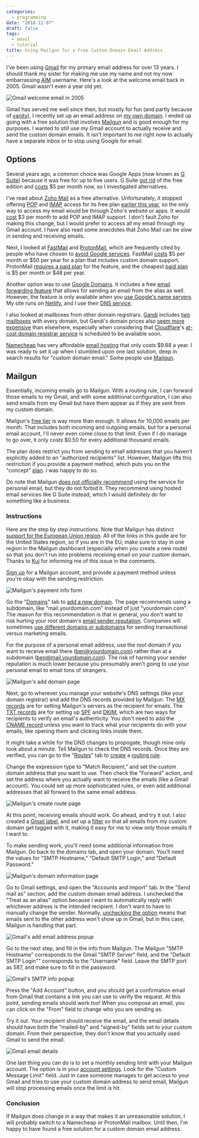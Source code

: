 ```yaml
---
categories:
  - programming
date: "2018-12-07"
draft: false
tags:
  - email
  - tutorial
title: Using Mailgun for a Free Custom Domain Email Address
---
```


I've been using [Gmail](https://www.google.com/gmail/about/) for my primary
email address for over 13 years. I should thank my sister for making me use my
name and not my now embarrassing
[AIM](https://en.wikipedia.org/wiki/AIM_(software)) username. Here's a look at
the welcome email back in 2005. Gmail wasn't even a year old yet.

![Gmail welcome email in 2005](https://i.imgur.com/VRHg6jX.png)

Gmail has served me well since then, but mostly for fun (and partly because of [
vanity](https://theoatmeal.com/comics/email_address)), I recently set up an
email address on [my own domain](https://dannyguo.com). I ended up going with a
free solution that involves [Mailgun](https://www.mailgun.com/) and is good
enough for my purposes. I wanted to still use my Gmail account to actually
receive and send the custom domain emails. It isn't important to me right now to
actually have a separate inbox or to stop using Google for email.

## Options

Several years ago, a common choice was Google Apps (now known as [G
Suite](https://gsuite.google.com/)) because it was free for up to five users.  G
Suite [got rid](https://support.google.com/a/answer/2855120) of the free edition
and [costs](https://gsuite.google.com/pricing.html) $5 per month now, so I
investigated alternatives.

I've read about [Zoho Mail](https://www.zoho.com/mail/) as a free alternative.
Unfortunately, it stopped offering
[POP](https://en.wikipedia.org/wiki/Post_Office_Protocol) and
[IMAP](https://en.wikipedia.org/wiki/Internet_Message_Access_Protocol) access
for its free plan [earlier this
year](https://help.zoho.com/portal/community/topic/zoho-free-tier-pop-imap-activesync-no-longer-free),
so the only way to access my email would be through Zoho's website or apps. It
would [cost](https://www.zoho.com/workplace/pricing.html) $3 per month to add
POP and IMAP support. I don't fault Zoho for making this change, but I would
prefer to access all my email through my Gmail account. I have also read some
anecdotes that Zoho Mail can be slow in sending and receiving emails.

Next, I looked at [FastMail](https://www.fastmail.com/) and
[ProtonMail](https://protonmail.com/), which are frequently cited by people who
have chosen to [avoid Google services](https://nomoregoogle.com/). FastMail
[costs](https://www.fastmail.com/pricing/) $5 per month or $50 per year for a
plan that includes custom domain support. ProtonMail [requires a paid
plan](https://protonmail.com/support/knowledge-base/custom-domain-support/) for
the feature, and the cheapest [paid plan](https://protonmail.com/pricing) is $5
per month or $48 per year.

Another option was to use [Google Domains](https://domains.google/). It includes
a free [email forwarding
feature](https://support.google.com/domains/answer/3251241) that allows for
sending an email from the alias as well. However, the feature is only available
when you [use Google's name
servers](https://support.google.com/domains/answer/3251241). My site runs on
[Netlify](https://www.netlify.com/), and I use their [DNS
service](https://www.netlify.com/docs/dns/).

I also looked at mailboxes from other domain registrars.
[Gandi](https://www.gandi.net) includes [two
mailboxes](https://www.gandi.net/en/domain/email) with every domain, but Gandi's
domain prices also [seem more expensive](https://tld-list.com/) than elsewhere,
especially when considering that [Cloudflare](https://www.cloudflare.com/)'s
[at-cost domain registrar
service](https://blog.cloudflare.com/cloudflare-registrar/) is scheduled to be
available soon.

[Namecheap](https://www.namecheap.com) has very affordable [email
hosting](https://www.namecheap.com/hosting/email.aspx) that only costs $9.88 a
year. I was ready to set it up when I stumbled upon one last solution, deep in
search results for "custom domain email." Some people use
[Mailgun](https://www.mailgun.com/).

## Mailgun

Essentially, incoming emails go to Mailgun. With a routing rule, I can forward
those emails to my Gmail, and with some additional configuration, I can also send
emails from my Gmail but have them appear as if they are sent from my custom
domain.

Mailgun's [free tier](https://www.mailgun.com/pricing) is way more than enough.
It allows for 10,000 emails per month. That includes both incoming and outgoing
emails, but for a personal email account, I'll never even come close to that
limit.  Even if I do manage to go over, it only costs $0.50 for every additional
thousand emails.

The plan does restrict you from sending to email addresses that you haven't
explicitly added to an "authorized recipients" list. However, Mailgun lifts this
restriction if you provide a payment method, which puts you on the "concept"
[plan](https://help.mailgun.com/hc/en-us/articles/203068914-What-are-the-differences-between-the-free-and-concept-plans-).
I was happy to do so.

Do note that Mailgun [does not officially
recommend](https://help.mailgun.com/hc/en-us/articles/203306710-Can-I-use-Mailgun-for-my-personal-email-address-)
using the service for personal email, but they do not forbid it. They recommend
using hosted email services like G Suite instead, which I would definitely do
for something like a business.

### Instructions

Here are the step by step instructions. Note that Mailgun has distinct [support
for the European Union
region](https://www.mailgun.com/blog/we-have-a-new-region-in-europe-yall/). All
of the links in this guide are for the United States region, so if you are in
the EU, make sure to stay in one region in the Mailgun dashboard (especially
when you create a new route) so that you don't run into problems receiving email
on your custom domain. Thanks to [Kuj](https://disqus.com/by/disqus_WIcggqRDL9/)
for informing me of this issue in the comments.

[Sign up](https://signup.mailgun.com/) for a Mailgun account, and provide a
 payment method unless you're okay with the sending restriction.

![Mailgun's payment info form](https://i.imgur.com/iF4KJKP.png)

Go the "[Domains](https://app.mailgun.com/app/domains)" tab to [add a new
domain](https://app.mailgun.com/app/domains/new). The page recommends using a
subdomain, like "mail.yourdomain.com" instead of just "yourdomain.com". The
reason for this recommendation is that in general, you don't want to risk
hurting your root domain's [email sender
reputation](https://www.sparkpost.com/resources/email-explained/email-sender-reputation/).
Companies will sometimes [use different domains or
subdomains](https://help.mailgun.com/hc/en-us/articles/202256730-How-do-I-pick-a-domain-name-for-my-Mailgun-account-)
for sending transactional versus marketing emails.

For the purpose of a personal email address, use the root domain if you want to
receive email there (ben@yourdomain.com) rather than at a subdomain
(ben@mail.yourdomain.com). The risk of harming your sender reputation is much
lower because you presumably aren't going to use your personal email to email
tons of strangers.

![Mailgun's add domain page](https://i.imgur.com/Nnkx9eP.png)

Next, go to wherever you manage your website's DNS settings (like your domain
registrar) and add the DNS records provided by Mailgun. The [MX
records](https://en.wikipedia.org/wiki/MX_record) are for setting Mailgun's
servers as the recipient for emails. The [TXT
records](https://en.wikipedia.org/wiki/TXT_record) are for setting up
[SPF](https://en.wikipedia.org/wiki/Sender_Policy_Framework) and
[DKIM](https://en.wikipedia.org/wiki/DomainKeys_Identified_Mail), which are two
ways for recipients to verify an email's authenticity. You don't need to add the
[CNAME record](https://en.wikipedia.org/wiki/CNAME_record) unless you want to
track what your recipients do with your emails, like opening them and clicking
links inside them.

It might take a while for the DNS changes to propogate, though mine only took
about a minute. Tell Mailgun to check the DNS records. Once they are verified,
you can go to the "[Routes](https://app.mailgun.com/app/routes)" tab to
[create](https://app.mailgun.com/app/routes/new) a [routing
rule](https://mailgun-documentation.readthedocs.io/en/latest/api-routes.html#routes).

Change the expression type to "Match Recipient," and set the custom domain
address that you want to use. Then check the "Forward" action, and set the
address where you actually want to receive the emails (like a Gmail account).
You could set up more sophisticated rules, or even add additional addresses that
all forward to the same email address.

![Mailgun's create route page](https://i.imgur.com/k39ZI2e.png)

At this point, receiving emails should work. Go ahead, and try it out. I also
created a [Gmail label](https://support.google.com/mail/answer/118708), and set
up a [filter](https://support.google.com/mail/answer/6579) so that all emails
from my custom domain get tagged with it, making it easy for me to view only
those emails if I want to.

To make sending work, you'll need some additional information from Mailgun. Go
back to the domains tab, and open your domain. You'll need the values for "SMTP
Hostname," "Default SMTP Login," and "Default Password."

![Mailgun's domain information page](https://i.imgur.com/DlcFo5y.png)

Go to Gmail settings, and open the "Accounts and Import" tab. In the "Send mail
as" section, add the custom domain email address. I unchecked the "Treat as an
alias" option because I want to automatically reply with whichever address is
the intended recipient. I don't want to have to manually change the sender.
Normally, [unchecking the option](https://support.google.com/a/answer/1710338)
means that emails sent to the other address won't show up in Gmail, but in this
case, Mailgun is handling that part.

![Gmail's add email address popup](https://i.imgur.com/oRGTT8R.png)

Go to the next step, and fill in the info from Mailgun. The Mailgun "SMTP
Hostname" corresponds to the Gmail "SMTP Server" field, and the "Default SMTP
Login"" corresponds to the "Username" field. Leave the SMTP port as 587, and
make sure to fill in the password.

![Gmail's SMTP info popup](https://i.imgur.com/kDjArk5.png)

Press the "Add Account" button, and you should get a confirmation email
from Gmail that contains a link you can use to verify the request. At this
point, sending emails should work too! When you compose an email, you can click
on the "From" field to change who you are sending as.

Try it out. Your recipient should receive the email, and the email details
should have both the "mailed-by" and "signed-by" fields set to your custom
domain. From their perspective, they don't know that you actually used Gmail to
send the email.

![Gmail email details](https://i.imgur.com/zLYaRvL.png)

One last thing you can do is to set a monthly sending limit with your Mailgun
account. The option is in your [account
settings](https://app.mailgun.com/app/account/settings). Look for the "Custom
Message Limit" field. Just in case someone manages to get access to your Gmail
and tries to use your custom domain address to send email, Mailgun will stop
processing emails once the limit is hit.

### Conclusion

If Mailgun does change in a way that makes it an unreasonable solution, I will
probably switch to a Namecheap or ProtonMail mailbox. Until then, I'm happy to
have found a free solution for a custom domain email address.
